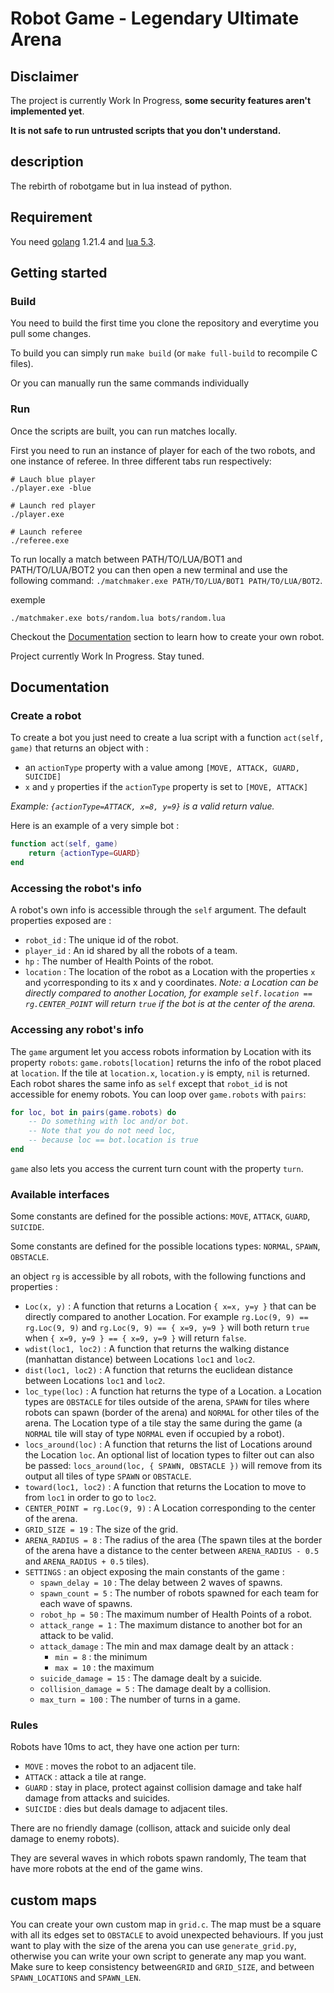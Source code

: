 # Robot Game - Legendary Ultimate Arena

## Disclaimer

The project is currently Work In Progress, **some security features aren't implemented yet**.

**It is not safe to run untrusted scripts that you don't understand.**

## description

The rebirth of robotgame but in lua instead of python.

## Requirement 

You need [golang](https://go.dev/) 1.21.4 and [lua 5.3](https://www.lua.org/versions.html#5.3).

## Getting started

### Build

You need to build the first time you clone the repository and everytime you pull some changes.

To build you can simply run `make build` (or `make full-build` to recompile C files).

Or you can manually run the same commands individually

### Run

Once the scripts are built, you can run matches locally.

First you need to run an instance of player for each of the two robots, and one instance of referee. In three different tabs run respectively:
```shell
# Lauch blue player
./player.exe -blue
```
```shell
# Launch red player
./player.exe
```
```shell
# Launch referee
./referee.exe
```

To run locally a match between PATH/TO/LUA/BOT1 and PATH/TO/LUA/BOT2 you can then open a new terminal and use the following command: `./matchmaker.exe PATH/TO/LUA/BOT1 PATH/TO/LUA/BOT2`.

exemple
```shell
./matchmaker.exe bots/random.lua bots/random.lua
```


Checkout the [Documentation](#documentation) section to learn how to create your own robot.

Project currently Work In Progress.
Stay tuned.

## Documentation

### Create a robot

To create a bot you just need to create a lua script with a function `act(self, game)` that returns an object with :
- an `actionType` property with a value among `[MOVE, ATTACK, GUARD, SUICIDE]`
- `x` and `y` properties if the `actionType` property is set to `[MOVE, ATTACK]`

*Example: `{actionType=ATTACK, x=8, y=9}` is a valid return value.*

Here is an example of a very simple bot :
```lua
function act(self, game)
    return {actionType=GUARD}
end
```

### Accessing the robot's info

A robot's own info is accessible through the `self` argument. The default properties exposed are :
- `robot_id` : The unique id of the robot.
- `player_id` : An id shared by all the robots of a team.
- `hp` : The number of Health Points of the robot.
- `location` : The location of the robot as a Location with the properties `x` and `y`corresponding to its x and y coordinates. *Note: a Location can be directly compared to another Location, for example `self.location == rg.CENTER_POINT` will return `true` if the bot is at the center of the arena.*

### Accessing any robot's info

The `game` argument let you access robots information by Location  with its property `robots`: `game.robots[location]` returns the info of the robot placed at `location`. If the tile at `location.x`, `location.y` is empty, `nil` is returned. Each robot shares the same info as `self` except that `robot_id` is not accessible for enemy robots. You can loop over `game.robots` with `pairs`:
```lua
for loc, bot in pairs(game.robots) do
    -- Do something with loc and/or bot.
    -- Note that you do not need loc,
    -- because loc == bot.location is true
end
```

`game` also lets you access the current turn count with the property `turn`.

### Available interfaces

Some constants are defined for the possible actions: `MOVE`, `ATTACK`, `GUARD`, `SUICIDE`.

Some constants are defined for the possible locations types: `NORMAL`, `SPAWN`, `OBSTACLE`.

an object `rg` is accessible by all robots, with the following functions and properties :
- `Loc(x, y)` : A function that returns a Location `{ x=x, y=y }` that can be directly compared to another Location. For example `rg.Loc(9, 9) == rg.Loc(9, 9)` and `rg.Loc(9, 9) == { x=9, y=9 }` will both return `true` when `{ x=9, y=9 } == { x=9, y=9 }` will return `false`.
- `wdist(loc1, loc2)` : A function that returns the walking distance (manhattan distance) between Locations `loc1`  and `loc2`.
- `dist(loc1, loc2)` : A function that returns the euclidean distance between Locations `loc1`  and `loc2`.
- `loc_type(loc)` : A function hat returns the type of a Location. a Location types are `OBSTACLE` for tiles outside of the arena, `SPAWN` for tiles where robots can spawn (border of the arena) and `NORMAL` for other tiles of the arena. The Location type of a tile stay the same during the game (a `NORMAL` tile will stay of type `NORMAL` even if occupied by a robot).
- `locs_around(loc)` : A function that returns the list of Locations around the Location `loc`. An optional list of location types to filter out can also be passed: `locs_around(loc, { SPAWN, OBSTACLE })` will remove from its output all tiles of type `SPAWN` or `OBSTACLE`.
- `toward(loc1, loc2)` : A function that returns the Location to move to from `loc1` in order to go to `loc2`.
- `CENTER_POINT = rg.Loc(9, 9)` : A Location corresponding to the center of the arena.
- `GRID_SIZE = 19` : The size of the grid.
- `ARENA_RADIUS = 8` : The radius of the area (The spawn tiles at the border of the arena have a distance to the center between `ARENA_RADIUS - 0.5` and `ARENA_RADIUS + 0.5` tiles).
- `SETTINGS` : an object exposing the main constants of the game :
    - `spawn_delay = 10` : The delay between 2 waves of spawns.
    - `spawn_count = 5` : The number of robots spawned for each team for each wave of spawns.
	- `robot_hp = 50` : The maximum number of Health Points of a robot.
	- `attack_range = 1` : The maximum distance to another bot for an attack to be valid.
	- `attack_damage` : The min and max damage dealt by an attack :
        - `min = 8` : the minimum
        - `max = 10` : the maximum
	- `suicide_damage = 15` : The damage dealt by a suicide.
	- `collision_damage = 5` : The damage dealt by a collision.
    - `max_turn = 100` : The number of turns in a game.

### Rules

Robots have 10ms to act, they have one action per turn: 
- `MOVE` : moves the robot to an adjacent tile.
- `ATTACK` : attack a tile at range.
- `GUARD` : stay in place, protect against collision damage and take half damage from attacks and suicides.
- `SUICIDE` : dies but deals damage to adjacent tiles.

There are no friendly damage (collison, attack and suicide only deal damage to enemy robots).

They are several waves in which robots spawn randomly, The team that have more robots at the end of the game wins.

## custom maps

You can create your own custom map in `grid.c`. The map must be a square with all its edges set to `OBSTACLE` to avoid unexpected behaviours. If you just want to play with the size of the arena you can use `generate_grid.py`, otherwise you can write your own script to generate any map you want. Make sure to keep consistency between`GRID` and `GRID_SIZE`, and between `SPAWN_LOCATIONS` and `SPAWN_LEN`.